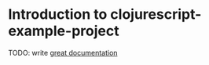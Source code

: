 # Introduction to clojurescript-example-project

TODO: write [great documentation](http://jacobian.org/writing/what-to-write/)
